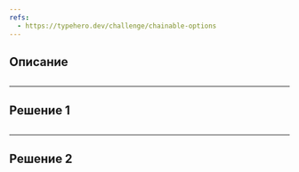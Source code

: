 ```yaml
---
refs:
  - https://typehero.dev/challenge/chainable-options
---
```

## Описание

```ts

```

---
## Решение 1

```ts

```

---
## Решение 2

```ts

```